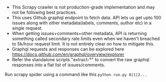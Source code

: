 * This Scrapy crawler is not production-grade implementation and may not be following best practices.
* This uses Github graphql endpoint to fetch data. API lets us get upto 100 issues along with other metadata(labels, comments, author etc) in a single request.
* When getting issues+comments+other metadata, API is returning something called secondary rate limits even when we haven't breached to 5k/hour request limit. It is not entirely clear on how to mitigate this.
* Graphql requests and responses can be explored here https://docs.github.com/en/graphql/overview/explorer
* Refer the standalone scripts "extract-*" to convert the raw graphql responses into a flat list of issues/comments.

Run scrapy spider using a command like this `python run.py 0|1|2...` 